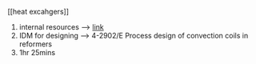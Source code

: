 [[heat excahgers]]

1. internal resources --> [link](https://topsoe.sharepoint.com/sites/communication-ProcessChemicals/Shared%20Documents/Forms/AllItems.aspx?csf=1&web=1&e=COmZa9&OR=Teams%2DHL&CT=1671682022625&clickparams=eyJBcHBOYW1lIjoiVGVhbXMtRGVza3RvcCIsIkFwcFZlcnNpb24iOiIyNy8yMjExMzAwNDEwMCIsIkhhc0ZlZGVyYXRlZFVzZXIiOmZhbHNlfQ%3D%3D&cid=f5d812dc%2D5f3e%2D4024%2D9c2b%2D37efbe1a235a&RootFolder=%2Fsites%2Fcommunication%2DProcessChemicals%2FShared%20Documents%2FKnowledge%20Pool%2FTraining%20material%2FWHS&FolderCTID=0x012000D67BFA08F7A9FD4FAEB9D62BF5CC1E69)
2. IDM for designing --> 4-2902/E Process design of convection coils in reformers
3.  1hr 25mins
